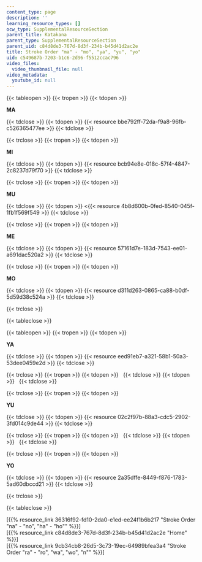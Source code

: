 ```yaml
---
content_type: page
description: ''
learning_resource_types: []
ocw_type: SupplementalResourceSection
parent_title: Katakana
parent_type: SupplementalResourceSection
parent_uid: c84d8de3-767d-8d3f-234b-b45d41d2ac2e
title: Stroke Order "ma" - "mo", "ya", "yu", "yo"
uid: c549687b-7203-b1c6-2d96-f5512ccac796
video_files:
  video_thumbnail_file: null
video_metadata:
  youtube_id: null
---
```


{{< tableopen >}}
{{< tropen >}}
{{< tdopen >}}


**MA**


{{< tdclose >}}
{{< tdopen >}}
{{< resource bbe792ff-72da-f9a8-96fb-c526365477ee >}}
{{< tdclose >}}

{{< trclose >}}
{{< tropen >}}
{{< tdopen >}}


**MI**


{{< tdclose >}}
{{< tdopen >}}
{{< resource bcb94e8e-018c-57f4-4847-2c8237d79f70 >}}
{{< tdclose >}}

{{< trclose >}}
{{< tropen >}}
{{< tdopen >}}


**MU**


{{< tdclose >}}
{{< tdopen >}}
\<{{< resource 4b8d600b-0fed-8540-045f-1fb1f569f549 >}}
{{< tdclose >}}

{{< trclose >}}
{{< tropen >}}
{{< tdopen >}}


**ME**


{{< tdclose >}}
{{< tdopen >}}
{{< resource 57161d7e-183d-7543-ee01-a691dac520a2 >}}
{{< tdclose >}}

{{< trclose >}}
{{< tropen >}}
{{< tdopen >}}


**MO**


{{< tdclose >}}
{{< tdopen >}}
{{< resource d311d263-0865-ca88-b0df-5d59d38c524a >}}
{{< tdclose >}}

{{< trclose >}}

{{< tableclose >}}

{{< tableopen >}}
{{< tropen >}}
{{< tdopen >}}


**YA**


{{< tdclose >}}
{{< tdopen >}}
{{< resource eed91eb7-a321-58b1-50a3-53dee0459e2d >}}
{{< tdclose >}}

{{< trclose >}}
{{< tropen >}}
{{< tdopen >}}
 
{{< tdclose >}}
{{< tdopen >}}
 
{{< tdclose >}}

{{< trclose >}}
{{< tropen >}}
{{< tdopen >}}


**YU**


{{< tdclose >}}
{{< tdopen >}}
{{< resource 02c2f97b-88a3-cdc5-2902-3fd014c9de44 >}}
{{< tdclose >}}

{{< trclose >}}
{{< tropen >}}
{{< tdopen >}}
 
{{< tdclose >}}
{{< tdopen >}}
 
{{< tdclose >}}

{{< trclose >}}
{{< tropen >}}
{{< tdopen >}}


**YO**


{{< tdclose >}}
{{< tdopen >}}
{{< resource 2a35dffe-8449-f876-1783-5ad60dbccd21 >}}
{{< tdclose >}}

{{< trclose >}}

{{< tableclose >}}

\[{{% resource_link 36316f92-fd10-2da0-e1ed-ee24f1b6b217 "Stroke Order \"na\" - \"no\", \"ha\" - \"ho\"" %}}\]  
\[{{% resource_link c84d8de3-767d-8d3f-234b-b45d41d2ac2e "Home" %}}\]  
\[{{% resource_link 9cb34cb8-26d5-3c73-19ec-64989bfea3a4 "Stroke Order \"ra\" - \"ro\", \"wa\", \"wo\", \"n\"" %}}\]